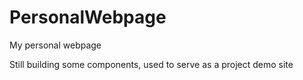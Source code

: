 # PersonalWebpage
My personal webpage

Still building some components, used to serve as a project demo site
